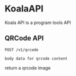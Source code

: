 # KoalaAPI
Koala API is a program tools API

## QRCode API

```
POST /v1/qrcode

body data for qrcode content
```

return a qrcode image